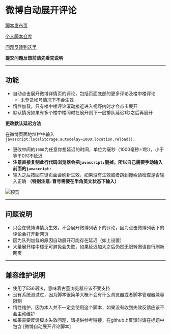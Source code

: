 微博自动展开评论
=======================

[脚本发布页](https://greasyfork.org/scripts/402388)

[个人脚本仓库](https://github.com/indefined/UserScripts)

[问题反馈到这里](https://github.com/indefined/UserScripts/issues)

**提交问题反馈前请先看完说明**

-------------------------
## 功能

- 自动点击展开微博详情页的评论，包括页面底部的更多评论及楼中楼评论
  - 未登录帐号情况下不会生效
- 惰性加载，只有楼中楼评论滚动接近进入视野内时才会点击展开
- 默认情况如果有多个楼中楼同时在展开则下一层排队延迟1秒之后再展开

**更改默认延迟方法**

在微博页面地址栏中输入 `javascript:localStorage.autodelay=1000;location.reload();`
  - 更改中间的`1000`为任意你想延迟的时间，单位为毫秒（1000毫秒=1秒），小于等于0时不延迟
  - **注意直接复制此行代码浏览器会把`javascript:`删掉，所以自己需要手动输入前面的`javascript:`**
  - 输入之后按回车键页面会刷新生效，如果没有生效或者跳到搜索请检查是否输入正确 **（特别注意`:`冒号需要在半角英文状态下输入）**

![预览](https://greasyfork.org/system/screenshots/screenshots/000/020/676/original/preview.jpg)

-------------------------
## 问题说明

- 只会在微博详情页生效，不会展开微博列表下的评论，因为点击微博列表下的评论会打开新网页
- 因为队列加载的原因自动展开可能存在延迟（如上设置）
- 大量展开楼中楼无可避免会失败，如果延迟加大之后仍然无限转圈请自行刷新网页

-------------------------
## 兼容维护说明

- 使用了ES6语法，意味着古董浏览器应该不受支持
- 没有系统测试过，因为脚本很简单大概不会有什么浏览器或者脚本管理器兼容限制
- 惰性维护，因为本人并不一定会使用这个脚本，如果没有收到失效反馈应该不会主动维护
- 如果需要反馈脚本失效问题，请提供参考链接，在github上反馈时请在标题中包含 [微博自动展开评论脚本]
